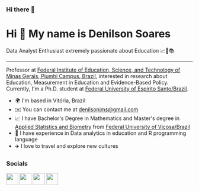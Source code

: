 ### Hi there 👋

<!--
**denilsonjms/denilsonjms** is a ✨ _special_ ✨ repository because its `README.md` (this file) appears on your GitHub profile.

Here are some ideas to get you started:

- 🔭 I’m currently working on ...
- 🌱 I’m currently learning ...
- 👯 I’m looking to collaborate on ...
- 🤔 I’m looking for help with ...
- 💬 Ask me about ...
- 📫 How to reach me: ...
- 😄 Pronouns: ...
- ⚡ Fun fact: ...
-->


Hi 👋 My name is Denilson Soares
==========================

Data Analyst Enthusiast extremely passionate about Education 📈🧠📚

-----------------------------

Professor at [Federal Institute of Education, Science, and Technology of Minas Gerais, Piumhi Campus, Brazil](https://ifmg.edu.br/portal/), interested in research about Education, Measurement in Education and Evidence-Based Policy. Currently, I'm a Ph.D. student at [Federal University of Espírito Santo/Brazil](https://www.ufes.br/).

* 🌍  I'm based in Vitória, Brazil
* ✉️  You can contact me at [denilsonjms@gmail.com](mailto:denilsonjms@gmail.com)
* 📈  I have Bachelor's Degree in Mathematics and Master's degree in [Applied Statistics and Biometry](https://ppestbio.ufv.br/) from [Federal University of Viçosa/Brazil](https://ufv.br/)
* 🧠  I have experience in Data analytics in education and R programming language
* ✈️  I love to travel and explore new cultures


### Socials

<p align="left"> <a href="https://www.instagram.com/denilsonjms" target="_blank" rel="noreferrer"><img src="https://raw.githubusercontent.com/danielcranney/readme-generator/main/public/icons/socials/instagram.svg" width="32" height="32" /></a> <a href="https://www.github.com/denilsonjms" target="_blank" rel="noreferrer"><img src="https://raw.githubusercontent.com/danielcranney/readme-generator/main/public/icons/socials/github.svg" width="32" height="32" /></a> <a href="https://br.linkedin.com/in/denilson-junio-marques-soares-443826230" target="_blank" rel="noreferrer"><img src="https://raw.githubusercontent.com/danielcranney/readme-generator/main/public/icons/socials/linkedin.svg" width="32" height="32" /></a> <a  href="https://www.youtube.com/@denilsonjuniomarquessoares2018" target="_blank" rel="noreferrer"><img src="https://raw.githubusercontent.com/danielcranney/readme-generator/main/public/icons/socials/youtube.svg" width="32" height="32" /></a></p>


